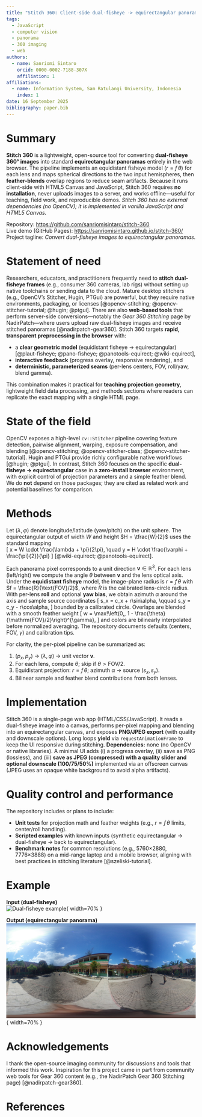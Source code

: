 ```yaml
---
title: "Stitch 360: Client-side dual-fisheye -> equirectangular panorama stitching in the browser"
tags:
  - JavaScript
  - computer vision
  - panorama
  - 360 imaging
  - web
authors:
  - name: Sanriomi Sintaro
    orcid: 0000-0002-7188-307X
    affiliation: 1
affiliations:
  - name: Information System, Sam Ratulangi University, Indonesia
    index: 1
date: 16 September 2025
bibliography: paper.bib
---
```


# Summary

**Stitch 360** is a lightweight, open-source tool for converting **dual-fisheye 360° images** into standard **equirectangular panoramas** entirely in the web browser. The pipeline implements an equidistant fisheye model ($r = f\,\theta$) for each lens and maps spherical directions to the two input hemispheres, then **feather-blends** overlap regions to reduce seam artifacts. Because it runs client-side with HTML5 Canvas and JavaScript, Stitch 360 requires **no installation**, never uploads images to a server, and works offline—useful for teaching, field work, and reproducible demos. *Stitch 360 has no external dependencies (no OpenCV); it is implemented in vanilla JavaScript and HTML5 Canvas.*

Repository: <https://github.com/sanriomisintaro/stitch-360>  
Live demo (GitHub Pages): <https://sanriomisintaro.github.io/stitch-360/>  
Project tagline: *Convert dual-fisheye images to equirectangular panoramas.*

# Statement of need

Researchers, educators, and practitioners frequently need to **stitch dual-fisheye frames** (e.g., consumer 360 cameras, lab rigs) without setting up native toolchains or sending data to the cloud. Mature desktop stitchers (e.g., OpenCV’s Stitcher, Hugin, PTGui) are powerful, but they require native environments, packaging, or licenses [@opencv-stitching; @opencv-stitcher-tutorial; @hugin; @ptgui]. There are also **web-based tools** that perform server-side conversions—notably the *Gear 360 Stitching* page by NadirPatch—where users upload raw dual-fisheye images and receive stitched panoramas [@nadirpatch-gear360]. Stitch 360 targets **rapid, transparent preprocessing in the browser** with:

- a **clear geometric model** (equidistant fisheye -> equirectangular) [@plaut-fisheye; @pano-fisheye; @panotools-equirect; @wiki-equirect],
- **interactive feedback** (progress overlay, responsive rendering), and
- **deterministic, parameterized seams** (per-lens centers, FOV, roll/yaw, blend gamma).

This combination makes it practical for **teaching projection geometry**, lightweight field data processing, and methods sections where readers can replicate the exact mapping with a single HTML page.

# State of the field

OpenCV exposes a high-level `cv::Stitcher` pipeline covering feature detection, pairwise alignment, warping, exposure compensation, and blending [@opencv-stitching; @opencv-stitcher-class; @opencv-stitcher-tutorial]. Hugin and PTGui provide richly configurable native workflows [@hugin; @ptgui]. In contrast, Stitch 360 focuses on the specific **dual-fisheye -> equirectangular** case in a **zero-install browser** environment, with explicit control of projection parameters and a simple feather blend. We do **not** depend on those packages; they are cited as related work and potential baselines for comparison.

# Methods

Let $(\lambda, \varphi)$ denote longitude/latitude (yaw/pitch) on the unit sphere. The equirectangular output of width $W$ and height $H = \tfrac{W}{2}$ uses the standard mapping  
\[
x = W \cdot \frac{\lambda + \pi}{2\pi}, \quad
y = H \cdot \frac{\varphi + \frac{\pi}{2}}{\pi}
\]
[@wiki-equirect; @panotools-equirect].

Each panorama pixel corresponds to a unit direction $\mathbf{v} \in \mathbb{R}^3$. For each lens (left/right) we compute the angle $\theta$ between $\mathbf{v}$ and the lens optical axis. Under the **equidistant fisheye** model, the image-plane radius is $r = f\,\theta$ with $f = \tfrac{R}{\text{FOV}/2}$, where $R$ is the calibrated lens-circle radius. With per-lens **roll** and optional **yaw bias**, we obtain azimuth $\alpha$ around the axis and sample source coordinates
\[
s_x = c_x + r\sin\alpha, \qquad
s_y = c_y - r\cos\alpha,
\]
bounded by a calibrated circle. Overlaps are blended with a smooth feather weight
\[
w = \max\!\left(0,\, 1 - \frac{\theta}{\mathrm{FOV}/2}\right)^{\gamma},
\]
and colors are bilinearly interpolated before normalized averaging. The repository documents defaults (centers, FOV, $\gamma$) and calibration tips.

For clarity, the per-pixel pipeline can be summarized as:

1. $(p_x, p_y)$ -> $(\lambda, \varphi)$ -> unit vector $\mathbf{v}$.  
2. For each lens, compute $\theta$; skip if $\theta > \text{FOV}/2$.  
3. Equidistant projection: $r = f\,\theta$; azimuth $\alpha$ -> source $(s_x, s_y)$.  
4. Bilinear sample and feather blend contributions from both lenses.

# Implementation

Stitch 360 is a single-page web app (HTML/CSS/JavaScript). It reads a dual-fisheye image into a canvas, performs per-pixel mapping and blending into an equirectangular canvas, and exposes **PNG/JPEG export** (with quality and downscale options). Long loops **yield** via `requestAnimationFrame` to keep the UI responsive during stitching. **Dependencies:** none (no OpenCV or native libraries). A minimal UI adds (i) a progress overlay, (ii) save as PNG (lossless), and (iii) **save as JPEG (compressed) with a quality slider and optional downscale (100/75/50%)** implemented via an offscreen canvas (JPEG uses an opaque white background to avoid alpha artifacts).

# Quality control and performance

The repository includes or plans to include:
- **Unit tests** for projection math and feather weights (e.g., $r = f\,\theta$ limits, center/roll handling).
- **Scripted examples** with known inputs (synthetic equirectangular -> dual-fisheye -> back to equirectangular).
- **Benchmark notes** for common resolutions (e.g., 5760×2880, 7776×3888) on a mid-range laptop and a mobile browser, aligning with best practices in stitching literature [@szeliski-tutorial].

# Example


**Input (dual-fisheye)**  
![Dual-fisheye example](../docs/assets/readme/example-1.jpg){ width=70% }

**Output (equirectangular panorama)**  
![Stitched panorama](../docs/assets/readme/example-1-stitched.jpg){ width=70% }

# Acknowledgements

I thank the open-source imaging community for discussions and tools that informed this work. Inspiration for this project came in part from community web tools for Gear 360 content (e.g., the NadirPatch Gear 360 Stitching page) [@nadirpatch-gear360].

# References
